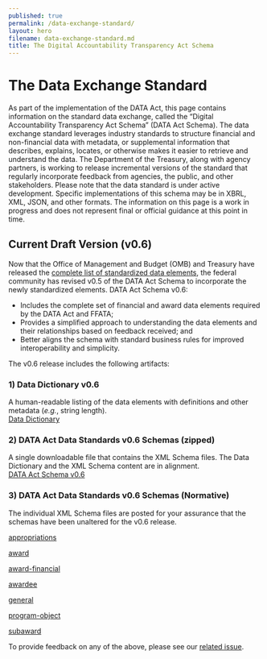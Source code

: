 ```yaml
---
published: true
permalink: /data-exchange-standard/
layout: hero
filename: data-exchange-standard.md
title: The Digital Accountability Transparency Act Schema
---
```

# The Data Exchange Standard

As part of the implementation of the DATA Act, this page contains information on the standard data exchange, called the “Digital Accountability Transparency Act Schema” (DATA Act Schema). The data exchange standard leverages industry standards to structure financial and non-financial data with metadata, or supplemental information that describes, explains, locates, or otherwise makes it easier to retrieve and understand the data.
The Department of the Treasury, along with agency partners, is working to release incremental versions of the standard that regularly incorporate feedback from agencies, the public, and other stakeholders. Please note that the data standard is under active development. Specific implementations of this schema may be in XBRL, XML, JSON, and other formats. The information on this page is a work in progress and does not represent final or official guidance at this point in time.

## Current Draft Version (v0.6)

Now that the Office of Management and Budget (OMB) and Treasury have released the [complete list of standardized data elements](https://max.gov/maxportal/assets/public/offm/DataStandardsFinal.htm "standardized DATA Act elements"), the federal community has revised v0.5 of the DATA Act Schema to incorporate the newly standardized elements. DATA Act Schema v0.6:

* Includes the complete set of financial and award data elements required by the DATA Act and FFATA;
* Provides a simplified approach to understanding the data elements and their relationships based on feedback received; and
* Better aligns the schema with standard business rules for improved interoperability and simplicity.

The v0.6 release includes the following artifacts:

### 1) Data Dictionary v0.6

A human-readable listing of the data elements with definitions and other metadata (_e.g._, string length).  
<a href="{{ site.baseurl }}/dictionary/" title="DATA Act Data Dictionary">Data Dictionary</a>

### 2) DATA Act Data Standards v0.6 Schemas (zipped)

A single downloadable file that contains the XML Schema files. The Data Dictionary and the XML Schema content are in alignment.  
<a href="{{ site.baseurl }}/assets/docs/DATA_Act_Schema_v0.6.zip" title="DATA Act Schema v0.6">DATA Act Schema v0.6</a>

### 3) DATA Act Data Standards v0.6 Schemas (Normative)

The individual XML Schema files are posted for your assurance that the schemas have been unaltered for the v0.6 release.

<a href="{{ site.baseurl }}/schema/appropriations/appropriations.xsd" title="appropriations">appropriations</a>

<a href="{{ site.baseurl }}/schema/award/award.xsd" title="award">award</a>

<a href="{{ site.baseurl }}/schema/award-financial/award-financial.xsd" title="award financial">award-financial</a>

<a href="{{ site.baseurl }}/schema/awardee/awardee.xsd" title="awardee">awardee</a>

<a href="{{ site.baseurl }}/schema/general/general.xsd" title="general">general</a>

<a href="{{ site.baseurl }}/schema/program-object/program-object.xsd" title="program-object">program-object</a>

<a href="{{ site.baseurl }}/schema/subaward/subaward.xsd" title="subaward">subaward</a>

To provide feedback on any of the above, please see our [related issue](https://github.com/fedspendingtransparency/fedspendingtransparency.github.io/issues/101).
